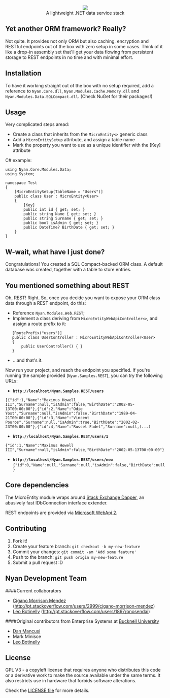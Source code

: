 <p align="center">
<img src='http://i.imgur.com/3lxWGRq.png' /></br>
A lightweight .NET data service stack
</p>



## Yet another ORM framework? Really?

Not quite. It provides not only ORM but also caching, encryption and RESTful endpoints out of the box with zero setup in some cases. Think of it like a drop-in assembly set that'll get your data flowing from persistent storage to REST endpoints in no time and with minimal effort.

## Installation

To have it working straight out of the box with no setup required, add a reference to `Nyan.Core.dll`, `Nyan.Modules.Cache.Memory.dll` and `Nyan.Modules.Data.SQLCompact.dll`. (Check NuGet for their packages!)

## Usage

Very complicated steps aread: 
 - Create a class that inherits from the `MicroEntity<>` generic class
 - Add a `MicroEntitySetup` attribute, and assign a table name
 - Mark the property you want to use as a unique identifier with the [Key] attribute

C# example:

    using Nyan.Core.Modules.Data;
    using System;
    
    namespace Test
    {
        [MicroEntitySetup(TableName = "Users")]
        public class User : MicroEntity<User>
        {
            [Key]
            public int id { get; set; }
            public string Name { get; set; }
            public string Surname { get; set; }
            public bool isAdmin { get; set; }
            public DateTime? BirthDate { get; set; }
        }
    }

## W-wait, what have I just done?

Congratulations! You created a SQL Compact-backed ORM class. A default database was created, together with a table to store entries.

## You mentioned something about REST

Oh, REST! Right. So, once you decide you want to expose your ORM class data through a REST endpoint, do this:

- Reference `Nyan.Modules.Web.REST`;  
- Implement a class deriving from `MicroEntityWebApiController<>`, and assign a route prefix to it:
```
   [RoutePrefix("users")]  
   public class UserController : MicroEntityWebApiController<User>  
   {
       public UserController() { }  
   }
```
- ...and that's it.

Now run your project, and reach the endpoint you specified. If you're running the sample provided (`Nyan.Samples.REST`), you can try the following URLs:

- **`http://localhost/Nyan.Samples.REST/users`**  
 ```
[{"id":1,"Name":"Maximus Howell III","Surname":null,"isAdmin":false,"BirthDate":"2002-05-13T00:00:00"},{"id":2,"Name":"Odie Yost","Surname":null,"isAdmin":false,"BirthDate":"1989-04-21T00:00:00"},{"id":3,"Name":"Vincent Pouros","Surname":null,"isAdmin":true,"BirthDate":"2002-02-23T00:00:00"},{"id":4,"Name":"Russel Fadel","Surname":null,(...)
```
- **`http://localhost/Nyan.Samples.REST/users/1`**  
 ```
{"id":1,"Name":"Maximus Howell III","Surname":null,"isAdmin":false,"BirthDate":"2002-05-13T00:00:00"}
```

- **`http://localhost/Nyan.Samples.REST/users/new`**  
 `{"id":0,"Name":null,"Surname":null,"isAdmin":false,"BirthDate":null}`  

## Core dependencies

The MicroEntity module wraps around [Stack Exchange Dapper](https://github.com/StackExchange/dapper-dot-net), an abusively fast IDbConnection interface extender.

REST endpoints are provided via [Microsoft WebApi 2](http://www.asp.net/web-api/overview/releases/whats-new-in-aspnet-web-api-22).

## Contributing

1. Fork it!
2. Create your feature branch: `git checkout -b my-new-feature`
3. Commit your changes: `git commit -am 'Add some feature'`
4. Push to the branch: `git push origin my-new-feature`
5. Submit a pull request :D

## Nyan Development Team

####Current collaborators
- [Cigano Morrison Mendez](https://github.com/cigano) (http://pt.stackoverflow.com/users/2999/cigano-morrison-mendez)
- [Leo Botinelly](https://www.linkedin.com/in/lbotinelly) (http://pt.stackoverflow.com/users/1897/onosendai)

####Original contributors from Enterprise Systems at [Bucknell University](https://www.bucknell.edu) 
- [Dan Mancusi](mailto:dmancusi@bucknell.edu)  
- Mark Minisce  
- [Leo Botinelly](mailto:leo.botinelly@bucknell.edu)  

## License
GPL V3 - a copyleft license that requires anyone who distributes 
this code or a derivative work to make the source available under the same 
terms. It also restricts use in hardware that forbids software alterations.

Check the [LICENSE file](https://github.com/lbotinelly/Nyan/blob/master/LICENSE) for more details.
